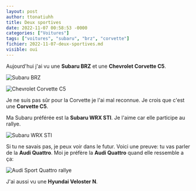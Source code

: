 ```yaml
---
layout: post
author: ttonatiuhh
title: Deux sportives
date: 2022-11-07 00:58:53 -0000
categories: ["Voitures"]
tags: ["voitures", "subaru", "brz", "corvette"]
fichier: 2022-11-07-deux-sportives.md
visible: oui
---
```



Aujourd'hui j'ai vu une **Subaru BRZ** et une **Chevrolet Corvette C5**.

![Subaru BRZ](https://www.gr86.org/attachments/2022-subaru-brz-jpg.1765/)

![Chevrolet Corvette C5](https://upload.wikimedia.org/wikipedia/commons/thumb/6/62/C5_Z06_06-29-2019.jpg/1024px-C5_Z06_06-29-2019.jpg)


Je ne suis pas sûr pour la Corvette je l'ai mal reconnue. Je crois que c'est une **Corvette C5**.

Ma Subaru préférée est la **Subaru WRX STI**.
Je l'aime car elle participe au rallye.

![Subaru WRX STI](https://cdntdreditorials2.azureedge.net/cache/f/1/1/d/5/4/f11d540a9c8b0956a4746164a0369f614a7514c1.jpg)


Si tu ne savais pas, je peux voir dans le futur.
Voici une preuve: tu vas parler de la **Audi Quattro**.
Moi je préfère la **Audi Quattro** quand elle ressemble a ça:

![Audi Sport Quattro rallye](https://www.supercars.net/blog/wp-content/uploads/2019/09/Audi-Sport-Quattro-S1.jpg)


J'ai aussi vu une **Hyundai Veloster N**.
